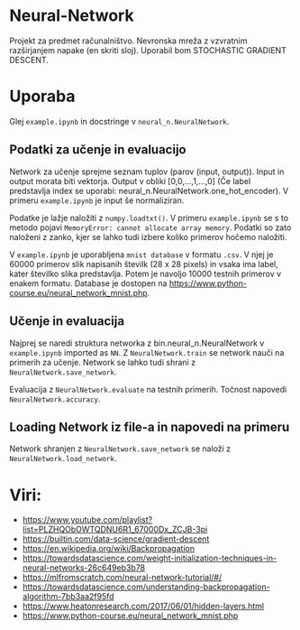 # Neural-Network
Projekt za predmet računalništvo. Nevronska mreža z vzvratnim razširjanjem napake (en skriti sloj).
Uporabil bom STOCHASTIC GRADIENT DESCENT.

# Uporaba
Glej `example.ipynb` in docstringe v `neural_n.NeuralNetwork`.

## Podatki za učenje in evaluacijo
Network za učenje sprejme seznam tuplov (parov (input, output)).
Input in output morata biti vektorja. Output v obliki [0,0,...,1,...,0] (Če label predstavlja index se uporabi: neural_n.NeuralNetwork.one_hot_encoder).
V primeru `example.ipynb` je input še normaliziran.

Podatke je lažje naložiti z `numpy.loadtxt()`. V primeru `example.ipynb` se s to metodo pojavi `MemoryError: cannot allocate array memory`. Podatki so zato naloženi z zanko, kjer se lahko tudi izbere koliko primerov hočemo naložiti.

V `example.ipynb` je uporabljena `mnist database` v formatu `.csv`. V njej je 60000 primerov slik napisanih številk (28 x 28 pixels) in vsaka ima label, kater številko slika predstavlja. Potem je navoljo 10000 testnih primerov v enakem formatu. Database je dostopen na https://www.python-course.eu/neural_network_mnist.php.

## Učenje in evaluacija
Najprej se naredi struktura networka z bin.neural_n.NeuralNetwork v `example.ipynb` imported as `NN`.
Z `NeuralNetwork.train` se network nauči na primerih za učenje. Network se lahko tudi shrani z `NeuralNetwork.save_network`.

Evaluacija z `NeuralNetwork.evaluate` na testnih primerih. Točnost napovedi `NeuralNetwork.accuracy`.

## Loading Network iz file-a in napovedi na primeru
Network shranjen z `NeuralNetwork.save_network` se naloži z `NeuralNetwork.load_network`.

# Viri:
- https://www.youtube.com/playlist?list=PLZHQObOWTQDNU6R1_67000Dx_ZCJB-3pi
- https://builtin.com/data-science/gradient-descent
- https://en.wikipedia.org/wiki/Backpropagation
- https://towardsdatascience.com/weight-initialization-techniques-in-neural-networks-26c649eb3b78
- https://mlfromscratch.com/neural-network-tutorial/#/
- https://towardsdatascience.com/understanding-backpropagation-algorithm-7bb3aa2f95fd
- https://www.heatonresearch.com/2017/06/01/hidden-layers.html
- https://www.python-course.eu/neural_network_mnist.php
